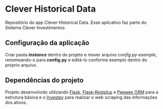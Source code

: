 # Clever Historical Data
Repositório do app Clever Historical Data. Esse aplicativo faz parte do Sistema Clever Investimentos

## Configuração da aplicação
Criar pasta **_instance_** dentro do projeto e mover arquivo _config.py-exemple_, renomeando-o para **config.py**
e editá-lo conforme exemplo dentro do próprio arquivo.

## Dependências do projeto
Projeto desenvolvido utilizando <a href="https://github.com/pallets/flask/" target="_blank">Flask</a>, <a href="https://github.com/noirbizarre/flask-restplus" target="_blank">Flask-Restplus</a> e <a href="https://github.com/coleifer/peewee" target="_blank">Peewee ORM</a> para a estrutura básica e o <a href="https://github.com/alvarobartt/investpy" target="_blank">Investpy</a> para realizar o web scraping das informações dos ativos.
